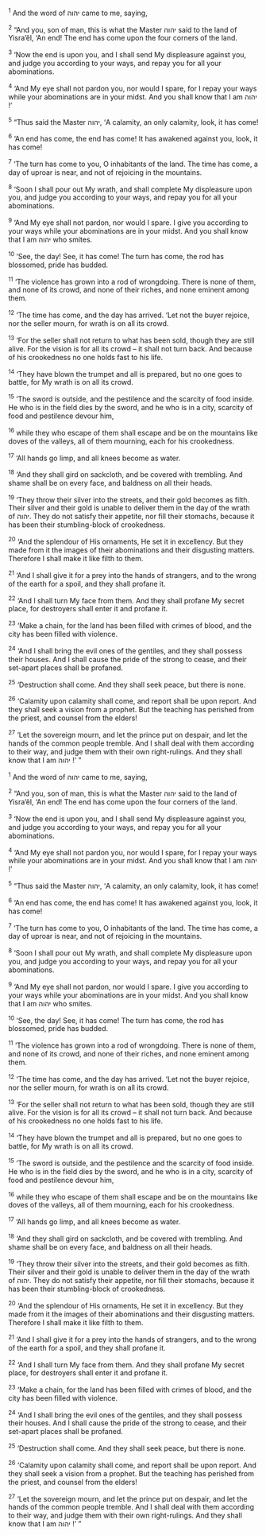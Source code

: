<sup>1</sup> And the word of יהוה came to me, saying,

<sup>2</sup> “And you, son of man, this is what the Master יהוה said to the land of Yisra’ĕl, ‘An end! The end has come upon the four corners of the land.

<sup>3</sup> ‘Now the end is upon you, and I shall send My displeasure against you, and judge you according to your ways, and repay you for all your abominations.

<sup>4</sup> ‘And My eye shall not pardon you, nor would I spare, for I repay your ways while your abominations are in your midst. And you shall know that I am יהוה !’

<sup>5</sup> “Thus said the Master יהוה, ‘A calamity, an only calamity, look, it has come!

<sup>6</sup> ‘An end has come, the end has come! It has awakened against you, look, it has come!

<sup>7</sup> ‘The turn has come to you, O inhabitants of the land. The time has come, a day of uproar is near, and not of rejoicing in the mountains.

<sup>8</sup> ‘Soon I shall pour out My wrath, and shall complete My displeasure upon you, and judge you according to your ways, and repay you for all your abominations.

<sup>9</sup> ‘And My eye shall not pardon, nor would I spare. I give you according to your ways while your abominations are in your midst. And you shall know that I am יהוה who smites.

<sup>10</sup> ‘See, the day! See, it has come! The turn has come, the rod has blossomed, pride has budded.

<sup>11</sup> ‘The violence has grown into a rod of wrongdoing. There is none of them, and none of its crowd, and none of their riches, and none eminent among them.

<sup>12</sup> ‘The time has come, and the day has arrived. ‘Let not the buyer rejoice, nor the seller mourn, for wrath is on all its crowd.

<sup>13</sup> ‘For the seller shall not return to what has been sold, though they are still alive. For the vision is for all its crowd – it shall not turn back. And because of his crookedness no one holds fast to his life.

<sup>14</sup> ‘They have blown the trumpet and all is prepared, but no one goes to battle, for My wrath is on all its crowd.

<sup>15</sup> ‘The sword is outside, and the pestilence and the scarcity of food inside. He who is in the field dies by the sword, and he who is in a city, scarcity of food and pestilence devour him,

<sup>16</sup> while they who escape of them shall escape and be on the mountains like doves of the valleys, all of them mourning, each for his crookedness.

<sup>17</sup> ‘All hands go limp, and all knees become as water.

<sup>18</sup> ‘And they shall gird on sackcloth, and be covered with trembling. And shame shall be on every face, and baldness on all their heads.

<sup>19</sup> ‘They throw their silver into the streets, and their gold becomes as filth. Their silver and their gold is unable to deliver them in the day of the wrath of יהוה. They do not satisfy their appetite, nor fill their stomachs, because it has been their stumbling-block of crookedness.

<sup>20</sup> ‘And the splendour of His ornaments, He set it in excellency. But they made from it the images of their abominations and their disgusting matters. Therefore I shall make it like filth to them.

<sup>21</sup> ‘And I shall give it for a prey into the hands of strangers, and to the wrong of the earth for a spoil, and they shall profane it.

<sup>22</sup> ‘And I shall turn My face from them. And they shall profane My secret place, for destroyers shall enter it and profane it.

<sup>23</sup> ‘Make a chain, for the land has been filled with crimes of blood, and the city has been filled with violence.

<sup>24</sup> ‘And I shall bring the evil ones of the gentiles, and they shall possess their houses. And I shall cause the pride of the strong to cease, and their set-apart places shall be profaned.

<sup>25</sup> ‘Destruction shall come. And they shall seek peace, but there is none.

<sup>26</sup> ‘Calamity upon calamity shall come, and report shall be upon report. And they shall seek a vision from a prophet. But the teaching has perished from the priest, and counsel from the elders!

<sup>27</sup> ‘Let the sovereign mourn, and let the prince put on despair, and let the hands of the common people tremble. And I shall deal with them according to their way, and judge them with their own right-rulings. And they shall know that I am יהוה !’ ”

<sup>1</sup> And the word of יהוה came to me, saying,

<sup>2</sup> “And you, son of man, this is what the Master יהוה said to the land of Yisra’ĕl, ‘An end! The end has come upon the four corners of the land.

<sup>3</sup> ‘Now the end is upon you, and I shall send My displeasure against you, and judge you according to your ways, and repay you for all your abominations.

<sup>4</sup> ‘And My eye shall not pardon you, nor would I spare, for I repay your ways while your abominations are in your midst. And you shall know that I am יהוה !’

<sup>5</sup> “Thus said the Master יהוה, ‘A calamity, an only calamity, look, it has come!

<sup>6</sup> ‘An end has come, the end has come! It has awakened against you, look, it has come!

<sup>7</sup> ‘The turn has come to you, O inhabitants of the land. The time has come, a day of uproar is near, and not of rejoicing in the mountains.

<sup>8</sup> ‘Soon I shall pour out My wrath, and shall complete My displeasure upon you, and judge you according to your ways, and repay you for all your abominations.

<sup>9</sup> ‘And My eye shall not pardon, nor would I spare. I give you according to your ways while your abominations are in your midst. And you shall know that I am יהוה who smites.

<sup>10</sup> ‘See, the day! See, it has come! The turn has come, the rod has blossomed, pride has budded.

<sup>11</sup> ‘The violence has grown into a rod of wrongdoing. There is none of them, and none of its crowd, and none of their riches, and none eminent among them.

<sup>12</sup> ‘The time has come, and the day has arrived. ‘Let not the buyer rejoice, nor the seller mourn, for wrath is on all its crowd.

<sup>13</sup> ‘For the seller shall not return to what has been sold, though they are still alive. For the vision is for all its crowd – it shall not turn back. And because of his crookedness no one holds fast to his life.

<sup>14</sup> ‘They have blown the trumpet and all is prepared, but no one goes to battle, for My wrath is on all its crowd.

<sup>15</sup> ‘The sword is outside, and the pestilence and the scarcity of food inside. He who is in the field dies by the sword, and he who is in a city, scarcity of food and pestilence devour him,

<sup>16</sup> while they who escape of them shall escape and be on the mountains like doves of the valleys, all of them mourning, each for his crookedness.

<sup>17</sup> ‘All hands go limp, and all knees become as water.

<sup>18</sup> ‘And they shall gird on sackcloth, and be covered with trembling. And shame shall be on every face, and baldness on all their heads.

<sup>19</sup> ‘They throw their silver into the streets, and their gold becomes as filth. Their silver and their gold is unable to deliver them in the day of the wrath of יהוה. They do not satisfy their appetite, nor fill their stomachs, because it has been their stumbling-block of crookedness.

<sup>20</sup> ‘And the splendour of His ornaments, He set it in excellency. But they made from it the images of their abominations and their disgusting matters. Therefore I shall make it like filth to them.

<sup>21</sup> ‘And I shall give it for a prey into the hands of strangers, and to the wrong of the earth for a spoil, and they shall profane it.

<sup>22</sup> ‘And I shall turn My face from them. And they shall profane My secret place, for destroyers shall enter it and profane it.

<sup>23</sup> ‘Make a chain, for the land has been filled with crimes of blood, and the city has been filled with violence.

<sup>24</sup> ‘And I shall bring the evil ones of the gentiles, and they shall possess their houses. And I shall cause the pride of the strong to cease, and their set-apart places shall be profaned.

<sup>25</sup> ‘Destruction shall come. And they shall seek peace, but there is none.

<sup>26</sup> ‘Calamity upon calamity shall come, and report shall be upon report. And they shall seek a vision from a prophet. But the teaching has perished from the priest, and counsel from the elders!

<sup>27</sup> ‘Let the sovereign mourn, and let the prince put on despair, and let the hands of the common people tremble. And I shall deal with them according to their way, and judge them with their own right-rulings. And they shall know that I am יהוה !’ ”

